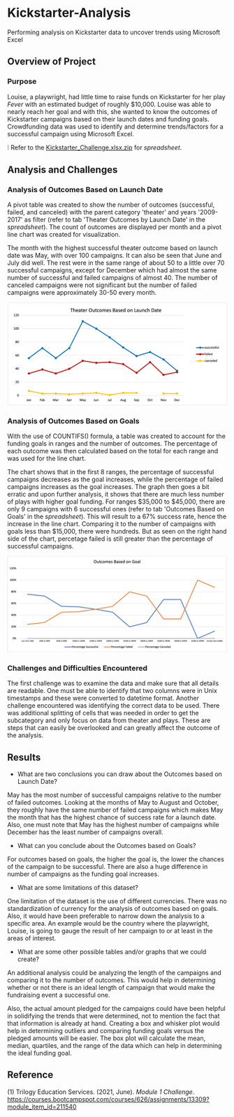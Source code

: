 # Kickstarter-Analysis
Performing analysis on Kickstarter data to uncover trends using Microsoft Excel
## Overview of Project

### Purpose
Louise, a playwright, had little time to raise funds on Kickstarter for her play *Fever* with an estimated budget of roughly $10,000. Louise was able to nearly reach her goal and with this, she wanted to know the outcomes of Kickstarter campaigns based on their launch dates and funding goals. Crowdfunding data was used to identify and determine trends/factors for a successful campaign using Microsoft Excel.
 
:grey_exclamation: Refer to the [Kickstarter_Challenge.xlsx.zip](https://github.com/samanthajpv/Kickstarter-Analysis/blob/3d390f557771a478f95b7318b261218a7247828b/Kickstarter_Challenge.xlsx.zip) for *spreadsheet*.

## Analysis and Challenges 

### Analysis of Outcomes Based on Launch Date
A pivot table was created to show the number of outcomes (successful, failed, and canceled) with the parent category 'theater' and years '2009-2017' as filter (refer to tab 'Theater Outcomes by Launch Date' in the *spreadsheet*). The count of outcomes are displayed per month and a pivot line chart was created for visualization.
  
The month with the highest successful theater outcome based on launch date was May, with over 100 campaigns. It can also be seen that June and July did well. The rest were in the same range of about 50 to a little over 70 successful campaigns, except for December which had almost the same number of successful and failed campaigns of almost 40. The number of canceled campaigns were not significant but the number of failed campaigns were approximately 30-50 every month.

![image_name](resources/Theater_Outcomes_vs_Launch.png)

### Analysis of Outcomes Based on Goals
With the use of COUNTIFS() formula, a table was created to account for the funding goals in ranges and the number of outcomes. The percentage of each outcome was then calculated based on the total for each range and was used for the line chart.

The chart shows that in the first 8 ranges, the percentage of successful campaigns decreases as the goal increases, while the percentage of failed campaigns increases as the goal increases. The graph then goes a bit erratic and upon further analysis, it shows that there are much less number of plays with higher goal funding. For ranges $35,000 to $45,000, there are only 9 campaigns with 6 successful ones (refer to tab 'Outcomes Based on Goals' in the *spreadsheet*). This will result to a 67% success rate, hence the increase in the line chart. Comparing it to the number of campaigns with goals less than $15,000, there were hundreds. But as seen on the right hand side of the chart, percetage failed is still greater than the percentage of successful campaigns.

![image_name](resources/Outcomes_vs_Goals.png)

### Challenges and Difficulties Encountered
The first challenge was to examine the data and make sure that all details are readable. One must be able to identify that two columns were in Unix timestamps and these were converted to datetime format. Another challenge encountered was identifying the correct data to be used. There was additional splitting of cells that was needed in order to get the subcategory and only focus on data from theater and plays. These are steps that can easily be overlooked and can greatly affect the outcome of the analysis.

## Results

- What are two conclusions you can draw about the Outcomes based on Launch Date?

May has the most number of successful campaigns relative to the number of failed outcomes. Looking at the months of May to August and October, they roughly have the same number of failed campaigns which makes May the month that has the highest chance of success rate for a launch date. Also, one must note that May has the highest number of campaigns while December has the least number of campaigns overall.

- What can you conclude about the Outcomes based on Goals?

For outcomes based on goals, the higher the goal is, the lower the chances of the campaign to be successful. There are also a huge difference in number of campaigns as the funding goal increases.

- What are some limitations of this dataset?

One limitation of the dataset is the use of different currencies. There was no standardization of currency for the analysis of outcomes based on goals. Also, it would have been preferable to narrow down the analysis to a specific area. An example would be the country where the playwright, Louise, is going to gauge the result of her campaign to or at least in the areas of interest.

- What are some other possible tables and/or graphs that we could create?

An additional analysis could be analyzing the length of the campaigns and comparing it to the number of outcomes. This would help in determining whether or not there is an ideal length of campaign that would make the fundraising event a successful one. 

Also, the actual amount pledged for the campaigns could have been helpful in solidifying the trends that were determined, not to mention the fact that that information is already at hand. Creating a box and whisker plot would help in determining outliers and comparing funding goals versus the pledged amounts will be easier. The box plot will calculate the mean, median, quartiles, and the range of the data which can help in determining the ideal funding goal.

## Reference

(1) Trilogy Education Services. (2021, June). *Module 1 Challenge*. https://courses.bootcampspot.com/courses/626/assignments/13309?module_item_id=211540
